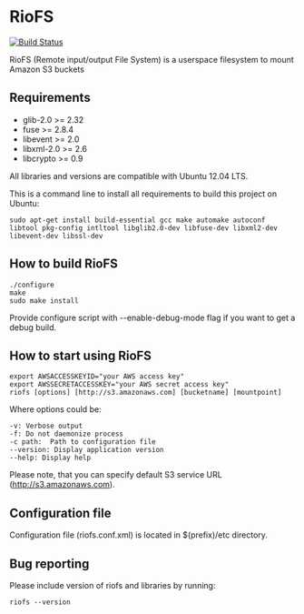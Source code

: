 # RioFS

[![Build Status](https://secure.travis-ci.org/skoobe/s3ffs.png)](https://travis-ci.org/skoobe/s3ffs)

RioFS (Remote input/output File System) is a userspace filesystem to mount Amazon S3 buckets

Requirements
------------

* glib-2.0 >= 2.32
* fuse >= 2.8.4
* libevent >= 2.0
* libxml-2.0 >= 2.6
* libcrypto >= 0.9

All libraries and versions are compatible with Ubuntu 12.04 LTS.

This is a command line to install all requirements to build this project on Ubuntu:

```
sudo apt-get install build-essential gcc make automake autoconf libtool pkg-config intltool libglib2.0-dev libfuse-dev libxml2-dev libevent-dev libssl-dev
```

How to build RioFS
------------------

```
./configure
make
sudo make install
```

Provide configure script with --enable-debug-mode flag if you want to get a debug build.

How to start using RioFS
------------------------

```
export AWSACCESSKEYID="your AWS access key"
export AWSSECRETACCESSKEY="your AWS secret access key"
riofs [options] [http://s3.amazonaws.com] [bucketname] [mountpoint]
```

Where options could be:

```
-v: Verbose output
-f: Do not daemonize process
-c path:  Path to configuration file
--version: Display application version
--help: Display help
```

Please note, that you can specify default S3 service URL (http://s3.amazonaws.com).

Configuration file
------------------
    
Configuration file (riofs.conf.xml) is located in $(prefix)/etc directory.

Bug reporting
-------------
    
Please include version of riofs and libraries by running:

```
riofs --version
```
